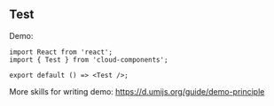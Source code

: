 ## Test

Demo:

```tsx
import React from 'react';
import { Test } from 'cloud-components';

export default () => <Test />;
```

More skills for writing demo: https://d.umijs.org/guide/demo-principle
